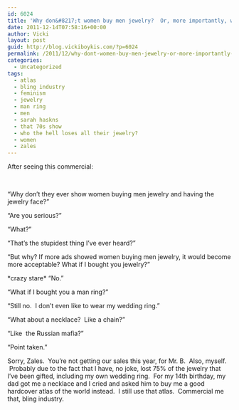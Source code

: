 ```yaml
---
id: 6024
title: 'Why don&#8217;t women buy men jewelry?  Or, more importantly, why I hate Christmas jewelry ads.'
date: 2011-12-14T07:58:16+00:00
author: Vicki
layout: post
guid: http://blog.vickiboykis.com/?p=6024
permalink: /2011/12/why-dont-women-buy-men-jewelry-or-more-importantly-why-i-hate-christmas-jewelry-ads/
categories:
  - Uncategorized
tags:
  - atlas
  - bling industry
  - feminism
  - jewelry
  - man ring
  - men
  - sarah haskns
  - that 70s show
  - who the hell loses all their jewelry?
  - women
  - zales
---
```

After seeing this commercial:
  


&nbsp;

&#8220;Why don&#8217;t they ever show women buying men jewelry and having the jewelry face?&#8221;
  


&#8220;Are you serious?&#8221;
  
&#8220;What?&#8221;
  
&#8220;That&#8217;s the stupidest thing I&#8217;ve ever heard?&#8221;
  
&#8220;But why? If more ads showed women buying men jewelry, it would become more acceptable? What if I bought you jewelry?&#8221;
  
\*crazy stare\* &#8220;No.&#8221;
  
&#8220;What if I bought you a man ring?&#8221;
  

  
&#8220;Still no.  I don&#8217;t even like to wear my wedding ring.&#8221;
  
&#8220;What about a necklace?  Like a chain?&#8221;
  
&#8220;Like  the Russian mafia?&#8221;
  
&#8220;Point taken.&#8221;

Sorry, Zales.  You&#8217;re not getting our sales this year, for Mr. B.  Also, myself.  Probably due to the fact that I have, no joke, lost 75% of the jewelry that I&#8217;ve been gifted, including my own wedding ring.  For my 14th birthday, my dad got me a necklace and I cried and asked him to buy me a good hardcover atlas of the world instead.  I still use that atlas.  Commercial me that, bling industry.